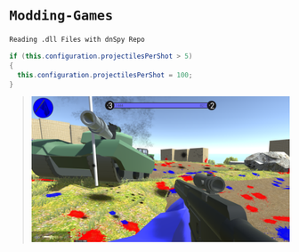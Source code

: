 # `Modding-Games`

    Reading .dll Files with dnSpy Repo

```cs
if (this.configuration.projectilesPerShot > 5)
{
  this.configuration.projectilesPerShot = 100;
}
```

>![ss](https://github.com/imvickykumar999/Modding-Games/blob/main/resources/modded%20bullets.png?raw=true)
